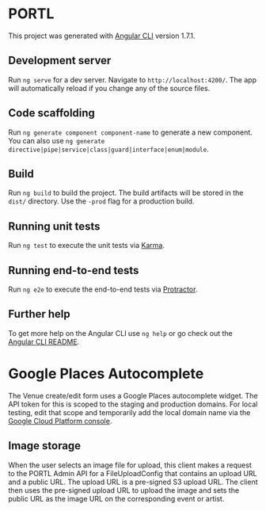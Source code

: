 # PORTL 

This project was generated with [Angular CLI](https://github.com/angular/angular-cli) version 1.7.1.

## Development server

Run `ng serve` for a dev server. Navigate to `http://localhost:4200/`. The app will automatically reload if you change any of the source files.

## Code scaffolding

Run `ng generate component component-name` to generate a new component. You can also use `ng generate directive|pipe|service|class|guard|interface|enum|module`.

## Build

Run `ng build` to build the project. The build artifacts will be stored in the `dist/` directory. Use the `-prod` flag for a production build.

## Running unit tests

Run `ng test` to execute the unit tests via [Karma](https://karma-runner.github.io).

## Running end-to-end tests

Run `ng e2e` to execute the end-to-end tests via [Protractor](http://www.protractortest.org/).

## Further help

To get more help on the Angular CLI use `ng help` or go check out the [Angular CLI README](https://github.com/angular/angular-cli/blob/master/README.md).


# Google Places Autocomplete

The Venue create/edit form uses a Google Places autocomplete widget. The API token for this is scoped to the staging and production
domains. For local testing, edit that scope and temporarily add the local domain name via the
[Google Cloud Platform console](https://console.cloud.google.com/apis/credentials?project=portl-fe374).


## Image storage

When the user selects an image file for upload, this client makes a request to the PORTL Admin API for a FileUploadConfig that contains
an upload URL and a public URL. The upload URL is a pre-signed S3 upload URL. The client then uses the pre-signed upload URL to upload
the image and sets the public URL as the image URL on the corresponding event or artist.
